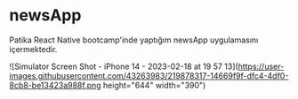# newsApp

Patika React Native bootcamp'inde yaptığım newsApp uygulamasını içermektedir.


![Simulator Screen Shot - iPhone 14 - 2023-02-18 at 19 57 13](https://user-images.githubusercontent.com/43263983/219878317-14669f9f-dfc4-4df0-8cb8-be13423a988f.png height="644" width="390")
